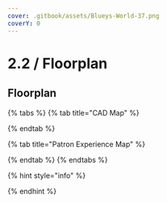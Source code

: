 ```yaml
---
cover: .gitbook/assets/Blueys-World-37.png
coverY: 0
---
```


# 2.2 / Floorplan

## Floorplan

{% tabs %}
{% tab title="CAD Map" %}

{% endtab %}

{% tab title="Patron Experience Map" %}

{% endtab %}
{% endtabs %}

{% hint style="info" %}



{% endhint %}

